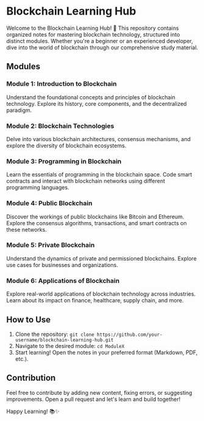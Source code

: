 # Blockchain Learning Hub

Welcome to the Blockchain Learning Hub! 🚀 This repository contains organized notes for mastering blockchain technology, structured into distinct modules. Whether you're a beginner or an experienced developer, dive into the world of blockchain through our comprehensive study material.

## Modules

### Module 1: Introduction to Blockchain
Understand the foundational concepts and principles of blockchain technology. Explore its history, core components, and the decentralized paradigm.

### Module 2: Blockchain Technologies
Delve into various blockchain architectures, consensus mechanisms, and explore the diversity of blockchain ecosystems.

### Module 3: Programming in Blockchain
Learn the essentials of programming in the blockchain space. Code smart contracts and interact with blockchain networks using different programming languages.

### Module 4: Public Blockchain
Discover the workings of public blockchains like Bitcoin and Ethereum. Explore the consensus algorithms, transactions, and smart contracts on these networks.

### Module 5: Private Blockchain
Understand the dynamics of private and permissioned blockchains. Explore use cases for businesses and organizations.

### Module 6: Applications of Blockchain
Explore real-world applications of blockchain technology across industries. Learn about its impact on finance, healthcare, supply chain, and more.

## How to Use

1. Clone the repository: `git clone https://github.com/your-username/blockchain-learning-hub.git`
2. Navigate to the desired module: `cd ModuleX`
3. Start learning! Open the notes in your preferred format (Markdown, PDF, etc.).

## Contribution

Feel free to contribute by adding new content, fixing errors, or suggesting improvements. Open a pull request and let's learn and build together!

Happy Learning! 📚✨

